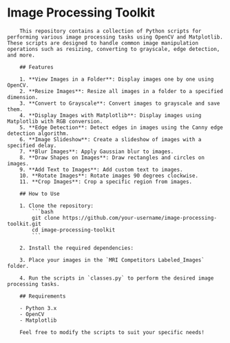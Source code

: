 # Image Processing Toolkit

        This repository contains a collection of Python scripts for performing various image processing tasks using OpenCV and Matplotlib. These scripts are designed to handle common image manipulation operations such as resizing, converting to grayscale, edge detection, and more.

        ## Features

        1. **View Images in a Folder**: Display images one by one using OpenCV.
        2. **Resize Images**: Resize all images in a folder to a specified dimension.
        3. **Convert to Grayscale**: Convert images to grayscale and save them.
        4. **Display Images with Matplotlib**: Display images using Matplotlib with RGB conversion.
        5. **Edge Detection**: Detect edges in images using the Canny edge detection algorithm.
        6. **Image Slideshow**: Create a slideshow of images with a specified delay.
        7. **Blur Images**: Apply Gaussian blur to images.
        8. **Draw Shapes on Images**: Draw rectangles and circles on images.
        9. **Add Text to Images**: Add custom text to images.
        10. **Rotate Images**: Rotate images 90 degrees clockwise.
        11. **Crop Images**: Crop a specific region from images.

        ## How to Use

        1. Clone the repository:
            ```bash
            git clone https://github.com/your-username/image-processing-toolkit.git
            cd image-processing-toolkit
            ```

        2. Install the required dependencies:

        3. Place your images in the `MRI Competitors Labeled_Images` folder.

        4. Run the scripts in `classes.py` to perform the desired image processing tasks.

        ## Requirements

        - Python 3.x
        - OpenCV
        - Matplotlib

        Feel free to modify the scripts to suit your specific needs!
